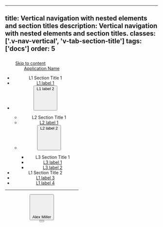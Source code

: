 <!--
 *              Copyright (c) 2025 Visa, Inc.
 *
 * Licensed under the Apache License, Version 2.0 (the "License");
 * you may not use this file except in compliance with the License.
 * You may obtain a copy of the License at
 *
 *         http://www.apache.org/licenses/LICENSE-2.0
 *
 * Unless required by applicable law or agreed to in writing, software
 * distributed under the License is distributed on an "AS IS" BASIS,
 * WITHOUT WARRANTIES OR CONDITIONS OF ANY KIND, either express or implied.
 * See the License for the specific language governing permissions and
 * limitations under the License.
 *
 -->
---
title: Vertical navigation with nested elements and section titles
description: Vertical navigation with nested elements and section titles.
classes: ['.v-nav-vertical', 'v-tab-section-title']
tags: ['docs']
order: 5
---

<header class="v-nav v-nav-vertical" style="max-inline-size: 242px; block-size: 740px">
  <a class="v-link v-skip-link" href="javascript:window.location.href=window.location.href">Skip to content</a>
  <a aria-label="VISA Application Name Home" class="v-link v-link-no-underline v-flex v-flex-col v-mt-16 v-mb-30 v-ml-24 v-mr-14 v-gap-12" href="./nav" style="background-color: transparent">
    <svg class="v-flex v-flex-shrink-0 v-logo" fill="none" height="23" viewbox="0 0 71 23" width="71">
      <path clip-rule="evenodd" d="M50.6986 15.3377C50.7123 11.8369 47.8134 10.3152 45.4937 9.09755C43.9358 8.27981 42.6393 7.59921 42.6617 6.54843C42.6781 5.75329 43.4371 4.90557 45.0931 4.692C47.0325 4.5045 48.9864 4.8451 50.7479 5.67771L51.7566 0.985714C50.0419 0.341244 48.2261 0.00745647 46.3943 0C40.7429 0 36.7376 3.013 36.7014 7.33043C36.6653 10.5143 39.5501 12.3017 41.7286 13.363C43.9629 14.4473 44.7153 15.1439 44.7054 16.1164C44.7054 17.6049 42.9213 18.2587 41.2751 18.285C38.4794 18.3296 36.8224 17.5564 35.5085 16.9434L35.3839 16.8853L34.3357 21.7416C35.6763 22.3593 38.1504 22.8949 40.7166 22.9211C46.7393 22.9211 50.6821 19.9443 50.7019 15.3377H50.6986ZM26.9429 0.404143L17.6541 22.5729H11.592L7.02157 4.88257C6.74229 3.79171 6.50243 3.39414 5.658 2.93414C4.27143 2.18829 2.00429 1.48514 0 1.04814L0.138 0.391H9.89329C11.2059 0.396383 12.3201 1.35458 12.5219 2.65157L14.9369 15.4823L20.9234 0.404143H26.9429ZM70.9714 22.5663H65.6683L64.975 19.2641H57.6183L56.4223 22.5729H50.4029L59.0016 2.03057C59.409 1.04254 60.3741 0.399575 61.4429 0.404143H66.3419L70.9714 22.5663ZM59.2677 14.72L62.2873 6.394L64.0254 14.72H59.2677ZM30.3994 22.5729L35.1571 0.404143H29.4071L24.6626 22.5729H30.3994Z" fill-rule="evenodd">
      </path>
    </svg>
    <div class="v-typography-subtitle-1 v-nav-app-name">
      Application Name
    </div>
  </a>
  <nav aria-label="Vertical with section titles">
    <ul class="v-tabs v-tabs-vertical">
        <li class="v-tab v-tab-section-title">
            L1 Section Title 1
        </li>
        <li class="v-tab">
            <a class="v-button v-button-tertiary" href="javascript:window.location.href=window.location.href">
            L1 label 1
            </a>
        </li>
        <li class="v-tab">
            <button aria-expanded="false" class="v-button v-button-tertiary">
              L1 label 2
              <svg class="v-icon v-icon-tiny v-tab-suffix" viewbox="0 0 16 16">
                <use href="#visa-chevron-up-tiny">
                </use>
              </svg>
            </button>
        </li>
        <ul class="v-tabs v-tabs-vertical">
            <li class="v-tab v-tab-section-title">
                L2 Section Title 1
            </li>
            <li class="v-tab">
                <a class="v-button v-button-tertiary" href="javascript:window.location.href=window.location.href">
                L2 label 1
                </a>
            </li>
            <li class="v-tab">
                <button aria-expanded="false" class="v-button v-button-tertiary">
                  L2 label 2
                  <svg class="v-icon v-icon-tiny v-tab-suffix" viewbox="0 0 16 16">
                      <use href="#visa-chevron-up-tiny">
                      </use>
                  </svg>
                </button>
            </li>
            <ul class="v-tabs v-tabs-vertical">
                <li class="v-tab v-tab-section-title">
                    L3 Section Title 1
                </li>
                <li class="v-tab">
                    <a class="v-button v-button-tertiary" href="javascript:window.location.href=window.location.href">
                    L3 label 1
                    </a>
                </li>
                <li class="v-tab">
                    <a class="v-button v-button-tertiary" href="javascript:window.location.href=window.location.href">
                    L3 label 2
                    </a>
                </li>
            </ul>
        </ul>
        <li class="v-tab v-tab-section-title">
            L1 Section Title 2
        </li>
        <li class="v-tab">
            <a class="v-button v-button-tertiary" href="javascript:window.location.href=window.location.href">
            L1 label 3
            </a>
        </li>
        <li class="v-tab">
            <a class="v-button v-button-tertiary" href="javascript:window.location.href=window.location.href">
            L1 label 4
            </a>
        </li>
    </ul>
  </nav>
  <div class="v-flex v-flex-col v-align-self-stretch v-gap-4 v-mt-auto">
    <hr class="v-divider v-divider-decorative v-my-6"/>
    <div class="v-tab">
      <button aria-label="Alex Miller" class="v-button v-button-large v-button-tertiary">
        <svg aria-hidden="true" class="v-avatar v-icon v-icon-visa v-icon-tiny" focusable="false" viewbox="0 0 16 16">
          <use href="#visa-account-tiny">
          </use>
        </svg>
        Alex Miller
      </button>
    </div>
    <button aria-expanded="true" aria-label="side bar" class="v-button v-button-small v-button-icon v-button-tertiary v-button-subtle v-ml-auto v-mr-8" type="button">
      <svg aria-hidden="true" class="v-icon v-icon-tiny" focusable="false" viewbox="0 0 16 16">
        <use href="#visa-media-rewind-tiny">
        </use>
      </svg>
    </button>
  </div>
</header>
